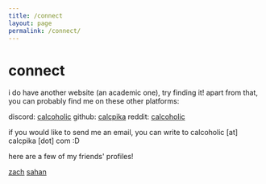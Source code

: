 ```yaml
---
title: /connect
layout: page
permalink: /connect/
---
```


connect
=======
i do have another website (an academic one), try finding it! apart from that, you can probably find me on these other platforms:

discord: [calcoholic]()
github: [calcpika](https://github.com/calcpika)
reddit: [calcoholic](https://www.reddit.com/user/Big_Habit5918/)

if you would like to send me an email, you can write to calcoholic [at] calcpika [dot] com :D 

here are a few of my friends' profiles! 

[zach](https://maxercaber.github.io)
[sahan](https://sahanwijetunga.github.io/)
